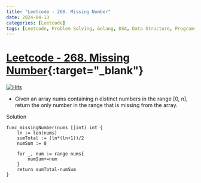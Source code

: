 ```yaml
---
title: "Leetcode - 268. Missing Number"
date: 2024-04-13
categories: [Leetcode]
tags: [Leetcode, Problem Solving, Golang, DSA, Data Structure, Programming, Algorithm, Array, Hash Table, Math, Binary Search, Bit Manipulation, Sorting]
---
```


# [Leetcode - 268. Missing Number](https://leetcode.com/problems/missing-number/description/){:target="_blank"}
[![Hits](https://hits.sh/mokhlesurr031.github.io/posts/leetcode-missing-number.svg)](https://hits.sh/mokhlesurr031.github.io/posts/leetcode-missing-number/)

- Given an array nums containing n distinct numbers in the range [0, n], return the only number in the range that is missing from the array.



Solution
```
func missingNumber(nums []int) int {
    ln := len(nums)
    sumTotal := (ln*(ln+1))/2
    numSum := 0

    for _, num := range nums{
        numSum+=num
    }
    return sumTotal-numSum
}

```
